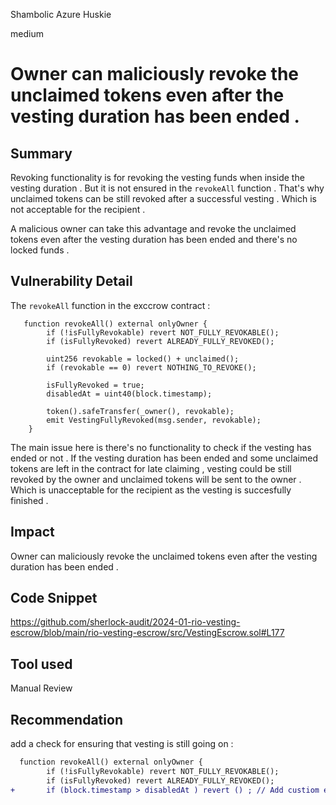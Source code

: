 Shambolic Azure Huskie

medium

# Owner can maliciously revoke the unclaimed tokens even after the vesting duration  has been ended .

## Summary
Revoking functionality is for revoking the vesting funds when inside the vesting duration  . But it is not ensured in the `revokeAll` function . That's why unclaimed tokens can be still revoked after a successful vesting . Which is not  acceptable for the recipient . 

A malicious owner can take this advantage and revoke the unclaimed tokens even after the vesting duration  has been ended and there's no locked funds . 

## Vulnerability Detail

The `revokeAll` function in the exccrow contract : 
```solidity 
   function revokeAll() external onlyOwner {
        if (!isFullyRevokable) revert NOT_FULLY_REVOKABLE();
        if (isFullyRevoked) revert ALREADY_FULLY_REVOKED();

        uint256 revokable = locked() + unclaimed();
        if (revokable == 0) revert NOTHING_TO_REVOKE();

        isFullyRevoked = true;
        disabledAt = uint40(block.timestamp);

        token().safeTransfer(_owner(), revokable);
        emit VestingFullyRevoked(msg.sender, revokable);
    }
```
The main issue here is there's no functionality to check if the vesting has ended or not . If the vesting duration has been ended and some unclaimed tokens are left in the contract for late claiming , vesting could be still revoked by the owner and unclaimed tokens will be sent to the owner . Which is unacceptable for the recipient as the vesting is succesfully finished . 

## Impact
Owner can maliciously revoke the unclaimed tokens even after the vesting duration  has been ended . 
## Code Snippet
https://github.com/sherlock-audit/2024-01-rio-vesting-escrow/blob/main/rio-vesting-escrow/src/VestingEscrow.sol#L177
## Tool used

Manual Review

## Recommendation
add a check for ensuring that vesting is still going on : 
```diff 
  function revokeAll() external onlyOwner {
        if (!isFullyRevokable) revert NOT_FULLY_REVOKABLE();
        if (isFullyRevoked) revert ALREADY_FULLY_REVOKED();
+       if (block.timestamp > disabledAt ) revert () ; // Add custiom error defining reason .

```